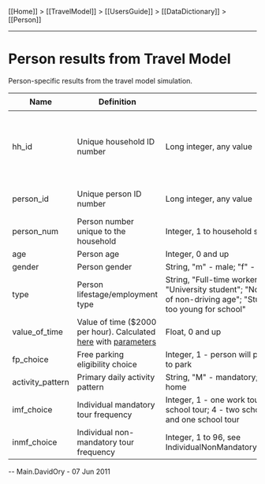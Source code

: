 [[Home]] > [[TravelModel]] > [[UsersGuide]] > [[DataDictionary]] > [[Person]]

---

# Person results from Travel Model

Person-specific results from the travel model simulation.

| Name | Definition | Scale | Join with  |
|---|---|---|---|
| hh_id | Unique household ID number | Long integer, any value | All model files, [synthetic population household file](PopSynHousehold), [[Household]] |
| person_id | Unique person ID number | Long integer, any value | [Synthetic population person file](PopSynPerson) |
| person_num | Person number unique to the household | Integer, 1 to household size | |
| age | Person age | Integer, 0 and up | |
| gender | Person gender | String, "m" - male; "f" - female | |
| type | Person lifestage/employment type | String, "Full-time worker"; "Part-time worker"; "University student"; "Nonworker"; "Retired"; "Student of non-driving age"; "Student of driving age"; "Child too young for school" | |
| value_of_time | Value of time ($2000 per hour).  Calculated [here](https://github.com/BayAreaMetro/travel-model-one/blob/master/core/projects/mtc/src/java/com/pb/mtc/ctramp/MtcHouseholdDataManager.java#L323) with [parameters](https://github.com/BayAreaMetro/travel-model-one/blob/master/model-files/runtime/mtcTourBased.properties#L131) | Float, 0 and up | |
| fp_choice | Free parking eligibility choice | Integer, 1 - person will park for free; 2 -person will pay to park | |
| activity_pattern | Primary daily activity pattern | String, "M" - mandatory; "N" - non-mandatory; "H" - home | |
| imf_choice | Individual mandatory tour frequency | Integer, 1 - one work tour; 2 - two work tours; 3 - one school tour; 4 - two school tours; 5 - one work tour and one school tour | |
| inmf_choice | Individual non-mandatory tour frequency | Integer, 1 to 96, see IndividualNonMandatoryTourFrequencyAlternatives.csv | |
 

-- Main.DavidOry - 07 Jun 2011